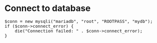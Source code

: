 # Connect to database
<pre>
$conn = new mysqli("mariadb", "root", "ROOTPASS", "mydb");
if ($conn->connect_error) {
    die("Connection failed: " . $conn->connect_error);
}
</pre>
